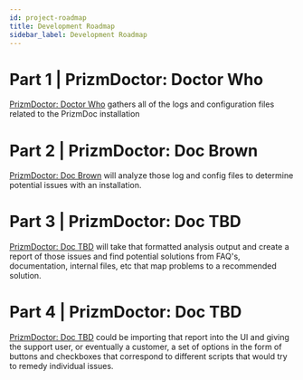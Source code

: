 ```yaml
---
id: project-roadmap
title: Development Roadmap
sidebar_label: Development Roadmap
---
```


# Part 1 | PrizmDoctor: Doctor Who

[PrizmDoctor: Doctor Who](https://git.jpg.com/support/PrizmDoctor) gathers all of the logs and configuration files related to the PrizmDoc installation

# Part 2 | PrizmDoctor: Doc Brown

[PrizmDoctor: Doc Brown](https://git.jpg.com/support/PrizmDoctor) will analyze those log and config files to determine potential issues with an installation.

<!--truncate-->

# Part 3 | PrizmDoctor: Doc TBD

[PrizmDoctor: Doc TBD](https://git.jpg.com/support/PrizmDoctor) will take that formatted analysis output and create a report of those issues and find potential solutions from FAQ's, documentation, internal files, etc that map problems to a recommended solution.

# Part 4 | PrizmDoctor: Doc TBD

[PrizmDoctor: Doc TBD](https://git.jpg.com/support/PrizmDoctor) could be importing that report into the UI and giving the support user, or eventually a customer, a set of options in the form of buttons and checkboxes that correspond to different scripts that would try to remedy individual issues.

